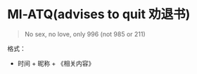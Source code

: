 # Ml-ATQ(advises to quit 劝退书) 

> No sex, no love, only 996 (not 985 or 211)

格式：

* 时间 + 昵称 + 《相关内容》
